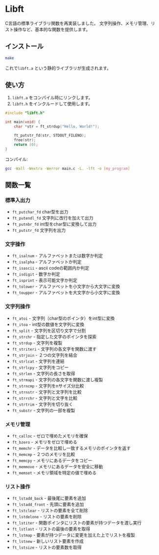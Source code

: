 # Libft

C言語の標準ライブラリ関数を再実装しました。
文字列操作、メモリ管理、リスト操作など、基本的な関数を提供します。

## インストール

```sh
make
```

これで`libft.a` という静的ライブラリが生成されます。

## 使い方

1. `libft.a` をコンパイル時にリンクします。
2. `libft.h` をインクルードして使用します。

```c
#include "libft.h"

int main(void) {
    char *str = ft_strdup("Hello, World!");

    ft_putstr_fd(str, STDOUT_FILENO);
    free(str);
    return (0);
}
```

コンパイル:

```sh
gcc -Wall -Wextra -Werror main.c -L. -lft -o [my_program]
```

## 関数一覧

### 標準入出力
- `ft_putchar_fd` char型を出力
- `ft_putendl_fd` 文字列に改行を加えて出力
- `ft_putnbr_fd` int型をchar型に変換して出力
- `ft_putstr_fd` 文字列を出力

### 文字操作
- `ft_isalnum` - アルファベットまたは数字か判定
- `ft_isalpha` - アルファベットか判定
- `ft_isascii` - ascii codeの範囲内か判定
- `ft_isdigit` - 数字か判定
- `ft_isprint` - 表示可能文字か判定
- `ft_tolower` - アルファベットを小文字から大文字に変換
- `ft_toupper` - アルファベットを大文字から小文字に変換

### 文字列操作
- `ft_atoi` - 文字列（char型のポインタ）をint型に変換
- `ft_itoa` - int型の数値を文字列に変換
- `ft_split` - 文字列を区切り文字で分割
- `ft_strchr` - 指定した文字のポインタを探索
- `ft_strdup` - 文字列を複製
- `ft_striteri` - 文字列の各文字を関数に渡す
- `ft_strjoin` - ２つの文字列を結合
- `ft_strlcat` - 文字列を連結
- `ft_strlcpy` - 文字列をコピー
- `ft_strlen` - 文字列の長さを取得
- `ft_strmapi` - 文字列の各文字を関数に渡し複製
- `ft_strncmp` - 文字列をnサイズ分比較
- `ft_strnstr` - 文字列と文字列を比較
- `ft_strrchr` - 文字列と文字を比較
- `ft_strtrim` - 文字列を切り抜く
- `ft_substr` - 文字列の一部を複製

### メモリ管理
- `ft_calloc` - ゼロで埋めたメモリを確保
- `ft_bzero` - メモリをゼロで埋める
- `ft_memchr` - データを比較し一致するメモリのポインタを返す
- `ft_memcmp` - ２つのメモリを比較
- `ft_memcpy` - メモリにあるデータをコピー
- `ft_memmove` - メモリにあるデータを安全に移動
- `ft_memset` - メモリ領域を特定の値で埋める


### リスト操作
- `ft_lstadd_back` - 最後尾に要素を追加
- `ft_lstadd_front` - 先頭に要素を追加
- `ft_lstclear` - リストの要素を全て削除
- `ft_lstdelone` - リストの要素を削除
- `ft_lstiter` - 関数ポインタにリストの要素が持つデータを渡し実行
- `ft_lstlast` - リストの最後の要素を取得
- `ft_lstmap` - 要素が持つデータに変更を加えた上でリストを複製
- `ft_lstnew` - 新しいリスト要素を作成
- `ft_lstsize` - リストの要素数を取得


